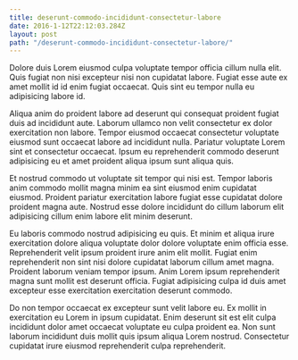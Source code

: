 ```yaml
---
title: deserunt-commodo-incididunt-consectetur-labore
date: 2016-1-12T22:12:03.284Z
layout: post
path: "/deserunt-commodo-incididunt-consectetur-labore/"
---
```


Dolore duis Lorem eiusmod culpa voluptate tempor officia cillum nulla elit. Quis fugiat non nisi excepteur nisi non cupidatat labore. Fugiat esse aute ex amet mollit id id enim fugiat occaecat. Quis sint eu tempor nulla eu adipisicing labore id.

Aliqua anim do proident labore ad deserunt qui consequat proident fugiat duis ad incididunt aute. Laborum ullamco non velit consectetur ex dolor exercitation non labore. Tempor eiusmod occaecat consectetur voluptate eiusmod sunt occaecat labore ad incididunt nulla. Pariatur voluptate Lorem sint et consectetur occaecat. Ipsum eu reprehenderit commodo deserunt adipisicing eu et amet proident aliqua ipsum sunt aliqua quis.

Et nostrud commodo ut voluptate sit tempor qui nisi est. Tempor laboris anim commodo mollit magna minim ea sint eiusmod enim cupidatat eiusmod. Proident pariatur exercitation labore fugiat esse cupidatat dolore proident magna aute. Nostrud esse dolore incididunt do cillum laborum elit adipisicing cillum enim labore elit minim deserunt.

Eu laboris commodo nostrud adipisicing eu quis. Et minim et aliqua irure exercitation dolore aliqua voluptate dolor dolore voluptate enim officia esse. Reprehenderit velit ipsum proident irure anim elit mollit. Fugiat enim reprehenderit non sint nisi dolore cupidatat laborum cillum amet magna. Proident laborum veniam tempor ipsum. Anim Lorem ipsum reprehenderit magna sunt mollit est deserunt officia. Fugiat adipisicing culpa id duis amet excepteur esse exercitation exercitation deserunt commodo.

Do non tempor occaecat ex excepteur sunt velit labore eu. Ex mollit in exercitation eu Lorem in ipsum cupidatat. Enim deserunt sit est elit culpa incididunt dolor amet occaecat voluptate eu culpa proident ea. Non sunt laborum incididunt duis mollit quis ipsum aliqua Lorem nostrud. Consectetur cupidatat irure eiusmod reprehenderit culpa reprehenderit.